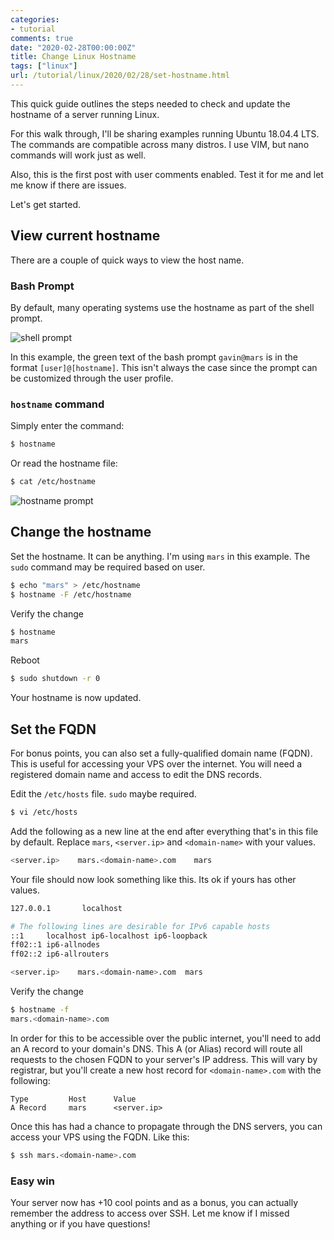 ```yaml
---
categories:
- tutorial
comments: true
date: "2020-02-28T00:00:00Z"
title: Change Linux Hostname
tags: ["linux"]
url: /tutorial/linux/2020/02/28/set-hostname.html
---
```


This quick guide outlines the steps needed to check and update the hostname of a server running Linux. 
<!--more-->

For this walk through, I'll be sharing examples running Ubuntu 18.04.4 LTS. The commands are compatible across many distros. I use VIM, but nano commands will work just as well.

Also, this is the first post with user comments enabled. Test it for me and let me know if there are issues. 

Let's get started.

## View current hostname

There are a couple of quick ways to view the host name.

### Bash Prompt

By default, many operating systems use the hostname as part of the shell prompt.

![shell prompt](/assets/img/set-hostname-01.png)

In this example, the green text of the bash prompt `gavin@mars` is in the format `[user]@[hostname]`. This isn't always the case since the prompt can be customized through the user profile.

### `hostname` command

Simply enter the command: 

```bash
$ hostname
```

Or read the hostname file:

```bash
$ cat /etc/hostname
```

![hostname prompt](/assets/img/set-hostname-02.png)

## Change the hostname

Set the hostname. It can be anything. I'm using `mars` in this example. The `sudo` command may be required based on user.

```bash
$ echo "mars" > /etc/hostname  
$ hostname -F /etc/hostname
```
Verify the change

```bash
$ hostname
mars
``` 

Reboot

```bash
$ sudo shutdown -r 0
```

Your hostname is now updated. 


## Set the FQDN

For bonus points, you can also set a fully-qualified domain name (FQDN). This is useful for accessing your VPS over the internet. You will need a registered domain name and access to edit the DNS records.

Edit the `/etc/hosts` file. `sudo` maybe required.

```bash
$ vi /etc/hosts
```

Add the following as a new line at the end after everything that's in this file by default. Replace `mars`, `<server.ip>` and `<domain-name>` with your values.

 ```bash
<server.ip>    mars.<domain-name>.com    mars
```

Your file should now look something like this. Its ok if yours has other values.

```bash
127.0.0.1       localhost

# The following lines are desirable for IPv6 capable hosts
::1     localhost ip6-localhost ip6-loopback
ff02::1 ip6-allnodes
ff02::2 ip6-allrouters

<server.ip>    mars.<domain-name>.com  mars
```

Verify the change

```bash
$ hostname -f
mars.<domain-name>.com
```

In order for this to be accessible over the public internet, you'll need to add an A record to your domain's DNS. This A (or Alias) record will route all requests to the chosen FQDN to your server's IP address. This will vary by registrar, but you'll create a new host record for `<domain-name>.com` with the following:

 ```
 Type         Host      Value
 A Record     mars      <server.ip>
 ```

Once this has had a chance to propagate through the DNS servers, you can access your VPS using the FQDN. Like this:

 ```bash
$ ssh mars.<domain-name>.com
 ```
 
### Easy win

Your server now has +10 cool points and as a bonus, you can actually remember the address to access over SSH. Let me know if I missed anything or if you have questions!
